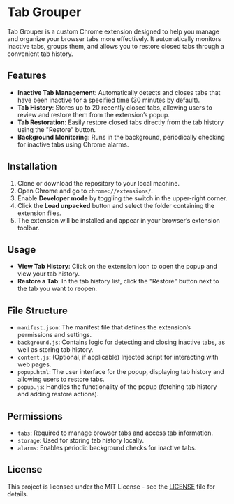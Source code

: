 # Tab Grouper

Tab Grouper is a custom Chrome extension designed to help you manage and organize your browser tabs more effectively. It automatically monitors inactive tabs, groups them, and allows you to restore closed tabs through a convenient tab history.

## Features

- **Inactive Tab Management**: Automatically detects and closes tabs that have been inactive for a specified time (30 minutes by default).
- **Tab History**: Stores up to 20 recently closed tabs, allowing users to review and restore them from the extension’s popup.
- **Tab Restoration**: Easily restore closed tabs directly from the tab history using the "Restore" button.
- **Background Monitoring**: Runs in the background, periodically checking for inactive tabs using Chrome alarms.

## Installation

1. Clone or download the repository to your local machine.
2. Open Chrome and go to `chrome://extensions/`.
3. Enable **Developer mode** by toggling the switch in the upper-right corner.
4. Click the **Load unpacked** button and select the folder containing the extension files.
5. The extension will be installed and appear in your browser’s extension toolbar.

## Usage

- **View Tab History**: Click on the extension icon to open the popup and view your tab history.
- **Restore a Tab**: In the tab history list, click the "Restore" button next to the tab you want to reopen.

## File Structure

- `manifest.json`: The manifest file that defines the extension’s permissions and settings.
- `background.js`: Contains logic for detecting and closing inactive tabs, as well as storing tab history.
- `content.js`: (Optional, if applicable) Injected script for interacting with web pages.
- `popup.html`: The user interface for the popup, displaying tab history and allowing users to restore tabs.
- `popup.js`: Handles the functionality of the popup (fetching tab history and adding restore actions).

## Permissions

- `tabs`: Required to manage browser tabs and access tab information.
- `storage`: Used for storing tab history locally.
- `alarms`: Enables periodic background checks for inactive tabs.

## License

This project is licensed under the MIT License - see the [LICENSE](LICENSE) file for details.